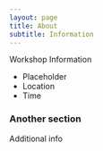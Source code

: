 ```yaml
---
layout: page
title: About
subtitle: Information
---
```


Workshop Information

- Placeholder
- Location
- Time

### Another section

Additional info